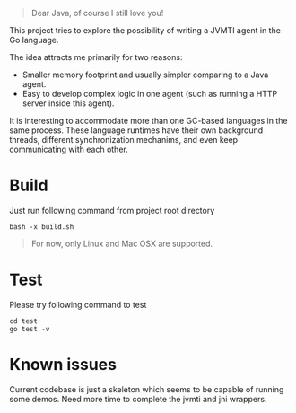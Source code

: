 > Dear Java, of course I still love you!

This project tries to explore the possibility of writing a JVMTI agent in the Go language.

The idea attracts me primarily for two reasons:
- Smaller memory footprint and usually simpler comparing to a Java agent.
- Easy to develop complex logic in one agent (such as running a HTTP server inside this agent).

It is interesting to accommodate more than one GC-based languages in the same process.
These language runtimes have their own background threads, different synchronization mechanims,
and even keep communicating with each other.

# Build
Just run following command from project root directory
```
bash -x build.sh
```
> For now, only Linux and Mac OSX are supported.

# Test
Please try following command to test
```
cd test
go test -v
```

# Known issues
Current codebase is just a skeleton which seems to be capable of running some demos.
Need more time to complete the jvmti and jni wrappers.
